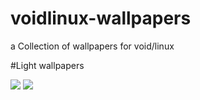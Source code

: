 # voidlinux-wallpapers
a Collection of wallpapers for void/linux

#Light wallpapers

<img src="https://raw.githubusercontent.com/siduck76/voidlinux-wallpapers/main/light_blue/voidblue.png"> 
<img src="https://raw.githubusercontent.com/siduck76/voidlinux-wallpapers/main/light_blue/voidfi.png"> 


